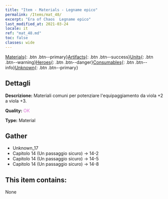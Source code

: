 ```yaml
---
title: "Item - Materials - Legname epico"
permalink: /Items/mat_48/
excerpt: "Era of Chaos  Legname epico"
last_modified_at: 2021-03-24
locale: it
ref: "mat_48.md"
toc: false
classes: wide
---
```

 [Materials](/it/Items/){: .btn .btn--primary}[Artifacts](/it/Items/Artifacts/){: .btn .btn--success}[Units](/it/Items/Units/){: .btn .btn--warning}[Heroes](/it/Items/Heroes/){: .btn .btn--danger}[Consumables](/it/Items/Consumables/){: .btn .btn--info}[Unknown](/it/Items/Unknown/){: .btn .btn--primary}

## Dettagli
 **Descrizione:** Materiali comuni per potenziare l'equipaggiamento da viola +2 a viola +3.

 **Quality:** <span style="color: #DA70D6">OK</span>

 **Type:** Material

## Gather

*    Unknown_17 
*    Capitolo 14 (Un passaggio sicuro) -> 14-2 
*    Capitolo 14 (Un passaggio sicuro) -> 14-5 
*    Capitolo 14 (Un passaggio sicuro) -> 14-8 

## This item contains:

  None

